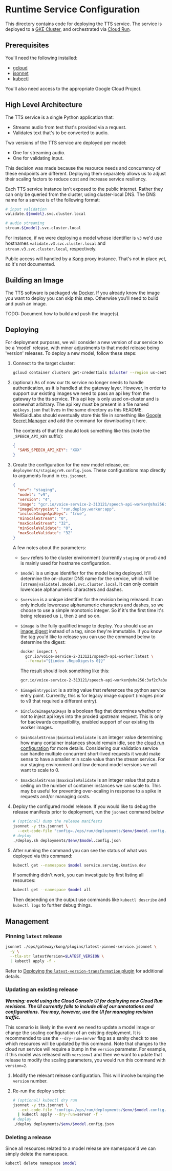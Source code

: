 # Runtime Service Configuration

This directory contains code for deploying the TTS service. The service is
deployed to a [GKE Cluster](https://cloud.google.com/kubernetes-engine), and
orchestrated via [Cloud Run](https://cloud.google.com/run).

## Prerequisites

You'll need the following installed:

- [gcloud](https://cloud.google.com/sdk/docs/quickstart)
- [jsonnet](https://github.com/google/jsonnet#packages)
- [kubectl](https://kubernetes.io/docs/tasks/tools/)

You'll also need access to the appropriate Google Cloud Project.

## High Level Architecture

The TTS service is a single Python application that:

- Streams audio from text that's provided via a request.
- Validates text that's to be converted to audio.

Two versions of the TTS service are deployed per model:

- One for streaming audio.
- One for validating input.

This decision was made because the resource needs and concurrency of these
endpoints are different. Deploying them separately allows us to adjust their
scaling factors to reduce cost and increase service resiliency.

Each TTS service instance isn't exposed to the public internet. Rather they can
only be queried from the cluster, using cluster-local DNS. The DNS name for a
service is of the following format:

```bash
# input validation
validate.${model}.svc.cluster.local

# audio streaming
stream.${model}.svc.cluster.local
```

For instance, if we were deploying a model whose identifier is `v3` we'd use
hostnames `validate.v3.svc.cluster.local` and `stream.v3.svc.cluster.local`,
respectively.

Public access will handled by a [Kong](https://konghq.com/) proxy instance.
That's not in place yet, so it's not documented.

## Building an Image

The TTS software is packaged via [Docker](https://docker.com). If you already
know the image you want to deploy you can skip this step. Otherwise you'll need
to build and push an image.

TODO: Document how to build and push the image(s).

## Deploying

For deployment purposes, we will consider a new version of our service to be a
'model' release, with minor adjustments to that model release being 'version'
releases. To deploy a new model, follow these steps:

1. Connect to the target cluster:

   ```bash
   gcloud container clusters get-credentials $cluster --region us-central1
   ```

1. (optional) As of now our tts service no longer needs to handle
   authentication, as it is handled at the gateway layer. However, in order to
   support our existing images we need to pass an api key from the gateway to
   the tts service. This api key is only used on-cluster and is somewhat
   arbitrary. The api key must be present in a file named `apikeys.json` that
   lives in the same directory as this README. WellSaidLabs should eventually
   store this file in something like
   [Google Secret Manager](https://cloud.google.com/secret-manager) and add the
   command for downloading it here.

   The contents of that file should look something like this (note the
   `_SPEECH_API_KEY` suffix):

   ```json
   {
     "SAMS_SPEECH_API_KEY": "XXX"
   }
   ```

1. Create the configuration for the new model release, ex:
   `deployments/staging/v9.config.json`. These configurations map directly to
   arguments found in `tts.jsonnet`.

   ```json
   {
     "env": "staging",
     "model": "v9",
     "version": "4",
     "image": "gcr.io/voice-service-2-313121/speech-api-worker@sha256:c5de71f13aff22b9171f23f9921796f93e1765fefa9ba5ca6426836696996a75",
     "imageEntrypoint": "run.deploy.worker:app",
     "includeImageApiKeys": "true",
     "minScaleStream": "0",
     "maxScaleStream": "32",
     "minScaleValidate": "0",
     "maxScaleValidate": "32"
   }
   ```

   A few notes about the parameters:

   - `$env` refers to the cluster environment (currently `staging` or `prod`)
     and is mainly used for hostname configuration.

   - `$model` is a unique identifier for the model being deployed. It'll
     determine the on-cluster DNS name for the service, which will be
     `[stream|validate].$model.svc.cluster.local`. It can only contain lowercase
     alphanumeric characters and dashes.

   - `$version` is a unique identifier for the revision being released. It can
     only include lowercase alphanumeric characters and dashes, so we choose to
     use a simple monotonic integer. So if it's the first time it's being
     released us `1`, then `2` and so on.

   - `$image` is the fully qualified image to deploy. You should use an
     [image digest](https://cloud.google.com/architecture/using-container-images)
     instead of a tag, since they're immutable. If you know the tag you'd like
     to release you can use the command below to determine the digest:

     ```bash
     docker inspect \
       gcr.io/voice-service-2-313121/speech-api-worker:latest \
       --format="{{index .RepoDigests 0}}"
     ```

     The result should look something like this:

     ```bash
     gcr.io/voice-service-2-313121/speech-api-worker@sha256:3af2c7a3a88806e0ff5e5c0659ab6a97c42eba7f6e5d61e33dbc9244163e17d3
     ```

   - `$imageEntrypoint` is a string value that references the python service
     entry point. Currently, this is for legacy image support (images prior to
     v9 that required a different entry).

   - `$includeImageApiKeys` is a boolean flag that determines whether or not to
     inject api keys into the proxied upstream request. This is only for
     backwards compatibility, enabled support of our existing tts worker images.

   - `$minScaleStream|$minScaleValidate` is an integer value determining how
     many container instances should remain idle, see the
     [cloud run configuration](https://cloud.google.com/run/docs/configuring/min-instances)
     for more details. Considering our validation service can handle multiple
     concurrent short-lived requests it would make sense to have a smaller min
     scale value than the stream service. For our staging environment and low
     demand model versions we will want to scale to 0.

   - `$maxScaleStream|$maxScaleValidate` is an integer value that puts a ceiling
     on the number of container instances we can scale to. This may be useful
     for preventing over-scaling in response to a spike in requests and/or
     managing costs.

1. Deploy the configured model release. If you would like to debug the release
   manifests prior to deployment, run the `jsonnet` command below

   ```bash
   # (optional) dump the release manifests
   jsonnet -y tts.jsonnet \
     --ext-code-file "config=./ops/run/deployments/$env/$model.config.json"
   # deploy
   ./deploy.sh deployments/$env/$model.config.json
   ```

1. After running the command you can see the status of what was deployed via
   this command:

   ```bash
   kubectl get --namespace $model service.serving.knative.dev
   ```

   If something didn't work, you can investigate by first listing all resources:

   ```bash
   kubectl get --namespace $model all
   ```

   Then depending on the output use commands like `kubectl describe` and
   `kubectl logs` to further debug things.

## Management

### Pinning `latest` release

```bash
jsonnet ./ops/gateway/kong/plugins/latest-pinned-service.jsonnet \
  -y \
  --tla-str latestVersion=$LATEST_VERSION \
  | kubectl apply -f -
```

Refer to
[Deploying the `latest-version-transformation` plugin](../gateway/README.md) for
additional details.

### Updating an existing release

**_Warning: avoid using the Cloud Console UI for deploying new Cloud Run
revisions. The UI currently fails to include all of our annotations and
configurations. You may, however, use the UI for managing revision traffic._**

This scenario is likely in the event we need to update a model image or change
the scaling configuration of an existing deployment. It is recommended to use
the `--dry-run=server` flag as a sanity check to see which resources will be
updated by this command. Note that changes to the cloud run service will require
a bump in the `version` parameter. For example, if this model was released with
`version=1` and then we want to update that release to modify the scaling
parameters, you would run this command with `version=2`.

1. Modify the relevant release configuration. This will involve bumping the
   `version` number.

1. Re-run the deploy script:

   ```bash
   # (optional) kubectl dry run
   jsonnet -y tts.jsonnet \
     --ext-code-file "config=./ops/run/deployments/$env/$model.config.json" \
     | kubectl apply --dry-run=server -f -
   # deploy
   ./deploy deployments/$env/$model.config.json
   ```

### Deleting a release

Since all resources related to a model release are namespace'd we can simply
delete the namespace.

```bash
kubectl delete namespace $model
```
